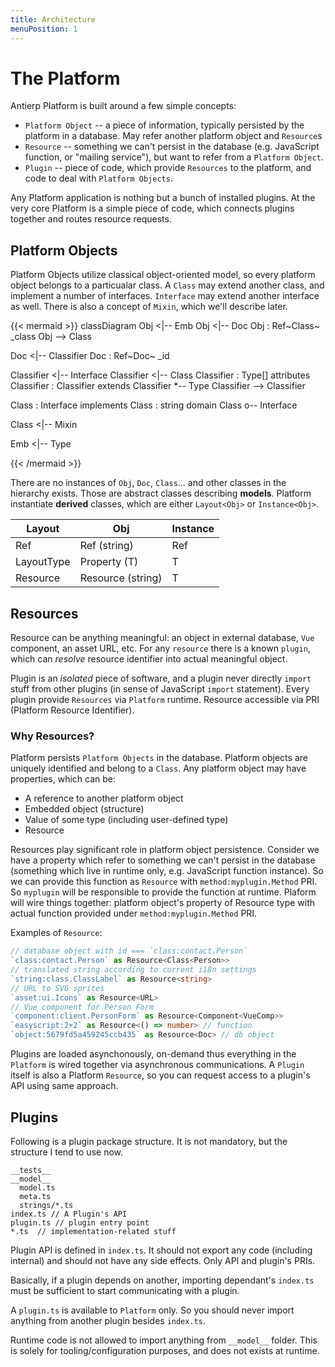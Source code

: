 ```yaml
---
title: Architecture
menuPosition: 1
---
```


# The Platform

Antierp Platform is built around a few simple concepts:

* `Platform Object` -- a piece of information, typically persisted by the platform in a database. May refer another platform object and `Resource`s
* `Resource` -- something we can't persist in the database (e.g. JavaScript function, or "mailing service"), but want to refer from a `Platform Object`.
* `Plugin` -- piece of code, which provide `Resources` to the platform, and code to deal with `Platform Objects`.

Any Platform application is nothing but a bunch of installed plugins.
At the very core Platform is a simple piece of code, which connects plugins together and routes resource requests.

## Platform Objects

Platform Objects utilize classical object-oriented model, so every platform object belongs to a particualar class. A `Class` may extend another class, and implement a number of interfaces. `Interface` may extend another interface as well. There is also a concept of `Mixin`, which we'll describe later.

{{< mermaid >}}
classDiagram
Obj <|-- Emb
Obj <|-- Doc
Obj : Ref~Class~ _class
Obj --> Class

Doc <|-- Classifier
Doc : Ref~Doc~ _id

Classifier <|-- Interface
Classifier <|-- Class
Classifier : Type[] attributes
Classifier : Classifier extends
Classifier *-- Type
Classifier --> Classifier

Class : Interface implements
Class : string domain
Class o-- Interface

Class <|-- Mixin

Emb <|-- Type

{{< /mermaid >}}

There are no instances of `Obj`, `Doc`, `Class`... and other classes in the hierarchy exists. Those are abstract classes describing **models**. Platform instantiate **derived** classes,
which are either `Layout<Obj>` or `Instance<Obj>`.

| Layout<Obj>  |   Obj                | Instance<Obj> |
|--------------|----------------------|---------------|
|  Ref<Doc>    | Ref<Doc> (string)    | Ref<Doc>      |
|  LayoutType  | Property<T> (T)      | T             |
|  Resource<T> | Resource<T> (string) | T             |


## Resources

Resource can be anything meaningful: an object in external database, `Vue` component, an asset URL, etc.
For any `resource` there is a known `plugin`, which can *resolve* resource identifier into actual meaningful object.

Plugin is an *isolated* piece of software, and a plugin never directly `import` stuff from other plugins
(in sense of JavaScript `import` statement). Every plugin provide `Resources` via
`Platform` runtime. Resource accessible via PRI (Platform Resource Identifier).

### Why Resources?

Platform persists `Platform Objects` in the database. Platform objects are uniquely identified and belong to a `Class`. Any platform object may have properties, which can be:

* A reference to another platform object
* Embedded object (structure)
* Value of some type (including user-defined type)
* Resource

Resources play significant role in platform object persistence. Consider we have a property which refer to something we can't
persist in the database (something which live in runtime only, e.g. JavaScript function instance). So we can provide this function as `Resource` with `method:myplugin.Method` PRI. So `myplugin` will be responsible to provide the function at runtime.
Plaform will wire things together: platform object's property of Resource type with actual function provided under `method:myplugin.Method` PRI.

Examples of `Resource`:
```typescript
// database object with id === `class:contact.Person`
`class:contact.Person` as Resource<Class<Person>>
// translated string according to current i18n settings
`string:class.ClassLabel` as Resource<string> 
// URL to SVG sprites
`asset:ui.Icons` as Resource<URL> 
// Vue component for Person Form
`component:client.PersonForm` as Resource<Component<VueComp>> 
`easyscript:2+2` as Resource<() => number> // function
`object:5679fd5a459245ccb435` as Resource<Doc> // db object
```

Plugins are loaded asynchonously, on-demand thus everything in the `Platform` is wired together via asynchronous communications.
A `Plugin` itself is also a Platform `Resource`, so you can request access to a plugin's API using same approach.

## Plugins

Following is a plugin package structure. It is not mandatory, but the structure I tend to use now.

```text
__tests__
__model__
  model.ts
  meta.ts
  strings/*.ts
index.ts // A Plugin's API
plugin.ts // plugin entry point
*.ts  // implementation-related stuff
```

Plugin API is defined in `index.ts`. It should not export any code (including internal) and should not have any side effects.
Only API and plugin's PRIs.

Basically, if a plugin depends on another, importing dependant's `index.ts` must be sufficient to start communicating with a plugin.

A `plugin.ts` is available to `Platform` only. So you should never import anything from another plugin besides `index.ts`.

Runtime code is not allowed to import anything from `__model__` folder. This is solely for tooling/configuration purposes, and does not exists at runtime.

